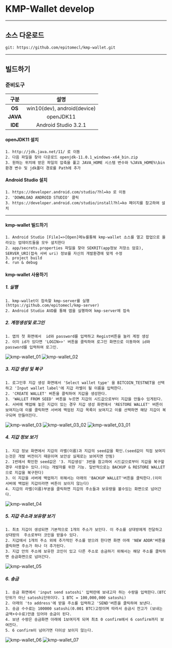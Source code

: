 # KMP-Wallet  develop

---
## 소스 다운로드
~~~
git: https://github.com/epitomecl/kmp-wallet.git
~~~
---
## 빌드하기
### 준비도구
|  <center>구분</center> |  <center>설명</center> |
|:--------------------:|:-------------------:|
| <center>**OS**</center> | <center>win10(dev), android(device)</center> |
| <center>**JAVA**</center> | <center>openJDK11</center> |
| <center>**IDE**</center> | <center>Android Studio 3.2.1</center> |

#### openJDK11 설치
~~~
1. http://jdk.java.net/11/ 로 이동
2. 다음 파일을 찾아 다운로드 openjdk-11.0.1_windows-x64_bin.zip
3. 원하는 위치에 받은 파일의 압축을 풀고 JAVA_HOME 시스템 변수와 %JAVA_HOME%\bin 환경 변수 및 jdk폴더 경로를 Path에 추가
~~~

#### Android Studio 설치
~~~
1. https://developer.android.com/studio/?hl=ko 로 이동
2. 'DOWNLOAD ANDROID STUDIO' 클릭
3. https://developer.android.com/studio/install?hl=ko 페이지를 참고하여 설치
~~~

---
#### kmp-wallet 빌드하기
~~~
1. Android Studio [File]=>[Open]메뉴를통해 kmp-wallet 소스를 열고 팝업으로 올라오는 업데이트들을 모두 설치한다
2. app/secrets.properties 파일을 찾아 SEKRIT(app정보 저장소 암호), SERVER_URI(접속 서버 uri) 정보를 자신의 개발환경에 맞게 수정
3. project build
4. run & debug
~~~

#### kmp-wallet 사용하기
##### 1. 실행
~~~
1. kmp-wallet이 접속할 kmp-server를 실행(https://github.com/epitomecl/kmp-server)
2. Android Studio AVD를 통해 앱을 실행하여 kmp-server에 접속
~~~

##### 2. 계정생성및 로그인
~~~
1. 앱의 첫 화면에서  id와 password를 입력하고 Regist버튼을 눌러 계정 생성
2. 이미 id가 있다면 'LOGIN>>' 버튼을 클릭하여 로그인 화면으로 이동하여 id와 password를 입력하여 로그인.
~~~
![kmp-wallet_01](https://user-images.githubusercontent.com/36718155/48330395-cf740880-e68f-11e8-83db-3537f8e26b1e.png) ![kmp-wallet_02](https://user-images.githubusercontent.com/36718155/48330397-d00c9f00-e68f-11e8-9d7a-c2343b2f1fe2.png)

##### 3. 지갑 생성 및 복구
~~~
1. 로그인후 지갑 생성 화면에서 'Select wallet type' 을 BITCOIN_TESTNET을 선택하고 'Input wallet label'에 지갑 라벨이 될 이름을 입력한다.
2. 'CREATE WALLET' 버튼을 클릭하여 지갑을 생성한다.
3. 'WALLET FROM SEED' 버튼을 누르면 지갑의 시드값으로부터 지갑을 만들수 있게된다.
4. 서버에 백업해 놓은 지갑이 있는 경우 지갑 생성 화면에서 'RESTORE WALLET' 버튼이 보여지는데 이를 클릭하면 서버에 백업된 지갑 목록이 보여지고 이를 선택하면 해당 지갑이 복구되며 만들어진다.
~~~
![kmp-wallet_03](https://user-images.githubusercontent.com/36718155/48330398-d00c9f00-e68f-11e8-90d8-34db3544acbb.png) ![kmp-wallet_03_02](https://user-images.githubusercontent.com/36718155/48330400-d0a53580-e68f-11e8-8acc-78a748e6f1e4.png) ![kmp-wallet_03_01](https://user-images.githubusercontent.com/36718155/48330399-d0a53580-e68f-11e8-893e-fbd9b48e6cc0.png)

##### 4. 지갑 정보 보기
~~~
1. 지갑 정보 화면에서 지갑의 라벨(이름)과 지갑의 seed값을 확인.(seed값이 직접 보여지는것은 개발 버전이기 때문이며 보안상 실제로는 보여지면 안됨)
2. 1번에서 확인한 seed값은 '3. 지갑생성' 3번을 참고하여 시드값으로부터 지갑을 복구할경우 사용할수 있다.(이는 개발자를 위한 기능. 일반적으로는 BACKUP & RESTORE WALLET으로 지갑을 복구한다)
3. 이 지갑을 서버에 백업하기 위해서는 아래의 'BACKUP WALLET'버튼을 클릭한다.(이미 서버에 백업된 지갑이라면 버튼이 보이지 않는다)
4. 지갑의 라벨(이름)부분을 클릭하면 지갑의 주소들과 보유량을 볼수있는 화면으로 넘어간다.
~~~
![kmp-wallet_04](https://user-images.githubusercontent.com/36718155/48330401-d0a53580-e68f-11e8-8027-6d7f3f89803d.png)


##### 5. 지갑 주소과 보유량 보기
~~~
1. 최초 지갑이 생성되면 기본적으로 1개의 주소가 보인다. 이 주소를 상대방에게 전달하고 상대방의  주소로부터 코인을 받을수 있다.
2. 지갑에서 1개의 주소 외에 추가적인 주소를 얻으려 한다면 화면 아래 'NEW ADDR'버튼을 클릭하면 주소가 하나 더 추가된다.
3. 지갑 안의 주소에 보유한 코인이 있고 다른 주소로 송금하기 위해서는 해당 주소를 클릭하면 송금화면으로 넘어간다.
~~~
![kmp-wallet_05](https://user-images.githubusercontent.com/36718155/48330402-d0a53580-e68f-11e8-987f-a7741d508da9.png)


##### 6. 송금
~~~
1. 송금 화면에서 'input send satoshi' 입력란에 보내고자 하는 수량을 입력한다.(BTC단위가 아닌 satoshi단위이다. 1 BTC = 100,000,000 satoshi)
2. 아래의 'to address'에 받을 주소를 입력하고 'SEND'버튼을 클릭하여 보낸다.
3. 송금 수수료는 100000 satoshi(0.001 BTC)고정이며 따라서 송금시 잔고가 (보내는 금액+수수료)만큼 있어야 송금이 된다.
4. 보낸 수량은 송금화면 아래에 1보여지게 되며 최초 0 confirm에서 6 confirm까지 보여진다.
5. 6 confirm이 넘어가면 더이상 보이지 않는다.
~~~
![kmp-wallet_06](https://user-images.githubusercontent.com/36718155/48330393-cf740880-e68f-11e8-8044-e392c8beebab.png) ![kmp-wallet_07](https://user-images.githubusercontent.com/36718155/48330394-cf740880-e68f-11e8-8cca-f836a24efcf4.png)

